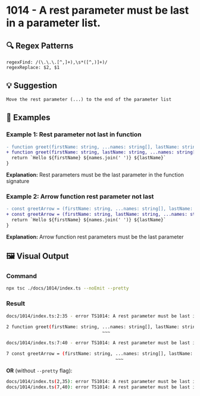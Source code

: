 # 1014 - A rest parameter must be last in a parameter list.

## 🔍 Regex Patterns
```regex
regexFind: /(\.\.\.[^,]+),\s*([^,)]+)/
regexReplace: $2, $1
```

## 💡 Suggestion
```text
Move the rest parameter (...) to the end of the parameter list
```

## 📝 Examples

### Example 1: Rest parameter not last in function
```diff
- function greet(firstName: string, ...names: string[], lastName: string) {
+ function greet(firstName: string, lastName: string, ...names: string[]) {
  return `Hello ${firstName} ${names.join(' ')} ${lastName}`
}
```

**Explanation:** Rest parameters must be the last parameter in the function signature

### Example 2: Arrow function rest parameter not last
```diff
- const greetArrow = (firstName: string, ...names: string[], lastName: string) => {
+ const greetArrow = (firstName: string, lastName: string, ...names: string[]) => {
  return `Hello ${firstName} ${names.join(' ')} ${lastName}`
}
```

**Explanation:** Arrow function rest parameters must be the last parameter

## 🖼️ Visual Output
### Command
```bash
npx tsc ./docs/1014/index.ts --noEmit --pretty
```

### Result
```bash
docs/1014/index.ts:2:35 - error TS1014: A rest parameter must be last in a parameter list.

2 function greet(firstName: string, ...names: string[], lastName: string) {
                                    ~~~

docs/1014/index.ts:7:40 - error TS1014: A rest parameter must be last in a parameter list.

7 const greetArrow = (firstName: string, ...names: string[], lastName: string) => {
                                         ~~~
```

**OR** (without `--pretty` flag):

```bash
docs/1014/index.ts(2,35): error TS1014: A rest parameter must be last in a parameter list.
docs/1014/index.ts(7,40): error TS1014: A rest parameter must be last in a parameter list.
```
